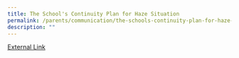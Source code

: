 ```yaml
---
title: The School's Continuity Plan for Haze Situation
permalink: /parents/communication/the-schools-continuity-plan-for-haze-situation/
description: ""
---
```


<a href="/files/Letter%20to%20Parents%20Regarding%20Haze.pdf">External Link</a>